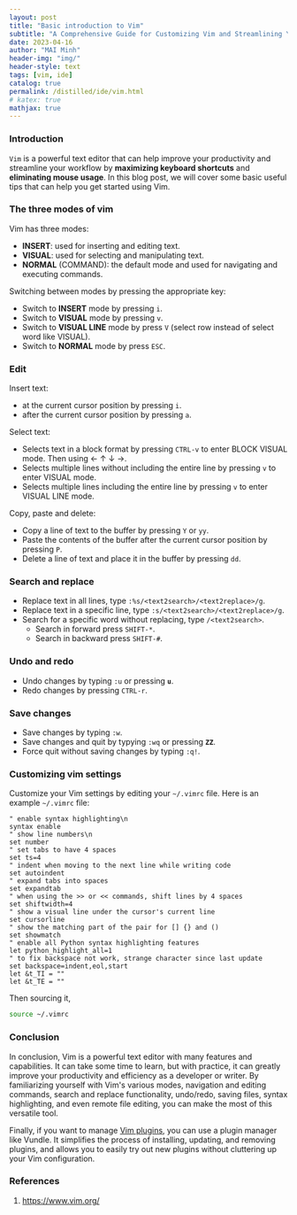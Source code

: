 ```yaml
---
layout: post
title: "Basic introduction to Vim"
subtitle: "A Comprehensive Guide for Customizing Vim and Streamlining Your Workflow"
date: 2023-04-16
author: "MAI Minh"
header-img: "img/"
header-style: text
tags: [vim, ide]
catalog: true
permalink: /distilled/ide/vim.html
# katex: true
mathjax: true
---
```

<!-- <b>Last modified: <script>document.write( document.lastModified );</script> -->

### Introduction

`Vim` is a powerful text editor that can help improve your productivity and streamline your workflow by **maximizing keyboard shortcuts** and **eliminating mouse usage**. In this blog post, we will cover some basic useful tips that can help you get started using Vim.

### The three modes of vim

Vim has three modes:
- **INSERT**: used for inserting and editing text.
- **VISUAL**: used for selecting and manipulating text.
- **NORMAL** (COMMAND): the default mode and used for navigating and executing commands.

Switching between modes by pressing the appropriate key:
- Switch to **INSERT** mode by pressing `i`.
- Switch to **VISUAL** mode by pressing `v`.
- Switch to **VISUAL LINE** mode by press `V` (select row instead of select word like VISUAL).
- Switch to **NORMAL** mode by press `ESC`.
<!-- 
### Navigation

#### Navigation in a directory

In Vim, you can Navigate through a directory using the arrow keys &larr; &uarr; &darr; &rarr; or the "H, K, J and L" buttons.
- Pressing `../` to return to the parent directory.
- Typing `:Rex` to return to explorer/ `:b#`: goes back to the "previously edited buffers"/ `:e#`: goes back to the "previously edited file" (by @aman-jain)/ 
`Ctrl-O`: jump back to the previous (older) location, not necessarily a buffer.
- Executing command by `:! <cmd>`.

```vim
" ============================================================================                                                                                               
" Netrw Directory Listing                                        (netrw v156)
"   /home/maiminh/programming/thread
"   Sorted by      name
"   Sort sequence: [\/]$,\<core\%(\.\d\+\)\=\>,\.h$,\.c$,\.cpp$,\~\=\*$,*,\.o$,\.obj$,\.info$,\.swp$,\.bak$,\~$
"   Quick Help: <F1>:help  -:go up dir  D:delete  R:rename  s:sort-by  x:special
" ==============================================================================
../
./
__pycache__/
hello_thread.py
multiprocess.py
~
~
~
thread   [RO]   12,2   All
:!python3 thread/hello_thread.py

<_MainProcess(MainProcess, started)>
Downloaded 1256 bytes from http://example.org
<_MainProcess(MainProcess, started)>
Downloaded 1256 bytes from http://example.net
<_MainProcess(MainProcess, started)>
Downloaded 1256 bytes from http://example.com
<_MainProcess(MainProcess, started)>
Downloaded 1256 bytes from http://example.net
<_MainProcess(MainProcess, started)>
Downloaded 1256 bytes from http://example.net
<_MainProcess(MainProcess, started)>
Downloaded 1256 bytes from http://example.net
time:  0.24037432670593262
Press ENTER or type command to continue         
```

#### Navigation in a file

In Vim, you can navigate through a file using the arrow keys &larr; &uarr; &darr; &rarr;  or the "H, K, J and L" buttons. To go to a specific line number (for example, line 15), type `:15`. -->

### Edit

Insert text:
- at the current cursor position by pressing `i`. 
- after the current cursor position by pressing `a`.

Select text:
- Selects text in a block format by pressing `CTRL-v` to enter BLOCK VISUAL mode. Then using &larr; &uarr; &darr; &rarr;.
- Selects multiple lines without including the entire line by pressing `v` to enter VISUAL mode.
- Selects multiple lines including the entire line by pressing `v` to enter VISUAL LINE mode.

Copy, paste and delete:
- Copy a line of text to the buffer by pressing `Y` or `yy`.
- Paste the contents of the buffer after the current cursor position by pressing `P`.
- Delete a line of text and place it in the buffer by pressing `dd`.

<!-- To copy or delete multiple lines of text, move the cursor to the beginning of where you'd like to copy or delete. Then, press `:` to bring up the command line at the bottom of the Vim window. To copy, type `y` followed by the number of lines you want to copy. For example, to copy four lines of text, type `y4`. To delete, type `d` followed by the number of lines you want to delete. For example, to delete four lines of text, type `d4`. -->

### Search and replace

- Replace text in all lines, type `:%s/<text2search>/<text2replace>/g`. 
- Replace text in a specific line, type `:s/<text2search>/<text2replace>/g`. 
- Search for a specific word without replacing, type `/<text2search>`.
    - Search in forward press `SHIFT-*`.
    - Search in backward press `SHIFT-#`.

### Undo and redo

- Undo changes by typing `:u` or pressing **`u`**.
- Redo changes by pressing `CTRL-r`.

### Save changes

- Save changes by typing `:w`.
- Save changes and quit by typying `:wq` or pressing **`ZZ`**.
- Force quit without saving changes by typing `:q!`.

### Customizing vim settings

Customize your Vim settings by editing your `~/.vimrc` file. Here is an example `~/.vimrc` file:
```vim
" enable syntax highlighting\n
syntax enable
" show line numbers\n
set number
" set tabs to have 4 spaces
set ts=4
" indent when moving to the next line while writing code
set autoindent
" expand tabs into spaces
set expandtab
" when using the >> or << commands, shift lines by 4 spaces
set shiftwidth=4
" show a visual line under the cursor's current line
set cursorline
" show the matching part of the pair for [] {} and ()
set showmatch
" enable all Python syntax highlighting features
let python_highlight_all=1
" to fix backspace not work, strange character since last update
set backspace=indent,eol,start
let &t_TI = ""
let &t_TE = ""
```
Then sourcing it,
```bash
source ~/.vimrc
```
<!-- or, during normal mode, type `:set number` to show number. -->

<!-- ### Editing files remotely

Vim also supports editing files remotely, which can be useful if you need to work on a file located on a remote server. This can be done via FTP or SSH, for example. To edit a remote file over FTP, use the following syntax:
```bash
$ vim ftp://<username>@<hostname>/<path_to_file>
```
For example, to edit a file named test.txt located in the home directory of a user named jane on a server with IP address 192.168.1.100, you could use the following command:
```bash
$ vim ftp://jane@192.168.1.100/home/jane/test.txt
```
You will be prompted for a password if necessary. -->

### Conclusion

In conclusion, Vim is a powerful text editor with many features and capabilities. It can take some time to learn, but with practice, it can greatly improve your productivity and efficiency as a developer or writer. By familiarizing yourself with Vim's various modes, navigation and editing commands, search and replace functionality, undo/redo, saving files, syntax highlighting, and even remote file editing, you can make the most of this versatile tool.

Finally, if you want to manage [Vim plugins](https://github.com/VundleVim/Vundle.vim), you can use a plugin manager like Vundle. It simplifies the process of installing, updating, and removing plugins, and allows you to easily try out new plugins without cluttering up your Vim configuration.

### References

1. <https://www.vim.org/>